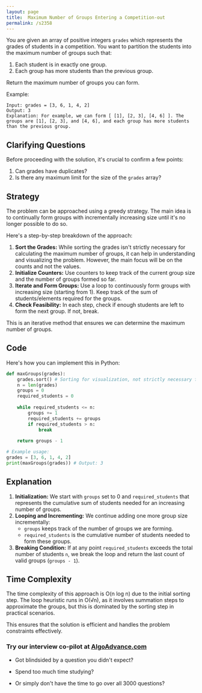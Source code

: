 ```yaml
---
layout: page
title:  Maximum Number of Groups Entering a Competition-out
permalink: /s2358
---
```


You are given an array of positive integers `grades` which represents the grades of students in a competition. You want to partition the students into the maximum number of groups such that:

1. Each student is in exactly one group.
2. Each group has more students than the previous group.

Return the maximum number of groups you can form.

Example:
```
Input: grades = [3, 6, 1, 4, 2]
Output: 3
Explanation: For example, we can form [ [1], [2, 3], [4, 6] ]. The groups are [1], [2, 3], and [4, 6], and each group has more students than the previous group.
```

## Clarifying Questions

Before proceeding with the solution, it's crucial to confirm a few points:
1. Can grades have duplicates?
2. Is there any maximum limit for the size of the `grades` array?

## Strategy

The problem can be approached using a greedy strategy. The main idea is to continually form groups with incrementally increasing size until it's no longer possible to do so.

Here's a step-by-step breakdown of the approach:

1. **Sort the Grades:** While sorting the grades isn't strictly necessary for calculating the maximum number of groups, it can help in understanding and visualizing the problem. However, the main focus will be on the counts and not the values.
2. **Initialize Counters:** Use counters to keep track of the current group size and the number of groups formed so far.
3. **Iterate and Form Groups:** Use a loop to continuously form groups with increasing size (starting from 1). Keep track of the sum of students/elements required for the groups.
4. **Check Feasibility:** In each step, check if enough students are left to form the next group. If not, break.

This is an iterative method that ensures we can determine the maximum number of groups.

## Code

Here's how you can implement this in Python:

```python
def maxGroups(grades):
    grades.sort() # Sorting for visualization, not strictly necessary for count calculation.
    n = len(grades)
    groups = 0
    required_students = 0
    
    while required_students <= n:
        groups += 1
        required_students += groups
        if required_students > n:
            break
    
    return groups - 1

# Example usage:
grades = [3, 6, 1, 4, 2]
print(maxGroups(grades)) # Output: 3
```

## Explanation

1. **Initialization:** We start with `groups` set to 0 and `required_students` that represents the cumulative sum of students needed for an increasing number of groups.
2. **Looping and Incrementing:** We continue adding one more group size incrementally:
    - `groups` keeps track of the number of groups we are forming.
    - `required_students` is the cumulative number of students needed to form these groups.
3. **Breaking Condition:** If at any point `required_students` exceeds the total number of students `n`, we break the loop and return the last count of valid groups (`groups - 1`).

## Time Complexity

The time complexity of this approach is O(n log n) due to the initial sorting step. The loop heuristic runs in O(√n), as it involves summation steps to approximate the groups, but this is dominated by the sorting step in practical scenarios.

This ensures that the solution is efficient and handles the problem constraints effectively.


### Try our interview co-pilot at [AlgoAdvance.com](https://algoAdvance.com)

- Got blindsided by a question you didn't expect?

- Spend too much time studying?

- Or simply don't have the time to go over all 3000 questions?

